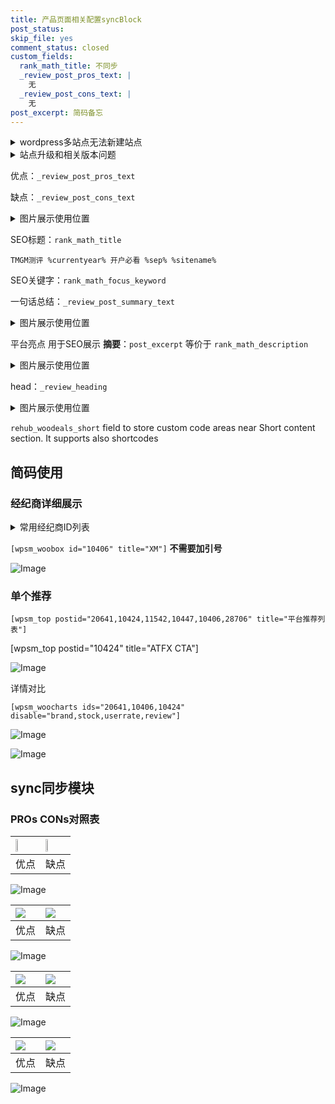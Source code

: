 ```yaml
---
title: 产品页面相关配置syncBlock
post_status: 
skip_file: yes
comment_status: closed
custom_fields:
  rank_math_title: 不同步
  _review_post_pros_text: |
    无
  _review_post_cons_text: |
    无
post_excerpt: 简码备忘
---
```

<details><summary>wordpress多站点无法新建站点</summary>

<li>和报错需要清理cookies一样的原因</li>
<li>wp-config.php里面<code>define( 'SUBDOMAIN_INSTALL', false );//子域名安装</code></li>
<li>新建子站点是用<code>define( 'SUBDOMAIN_INSTALL', true);//子域名安装</code> 完成以后，改成<code>false</code></li>
</details>

<details><summary>站点升级和相关版本问题</summary>

<p>wordpress：5.9.9
woocommerce：7.5.1
出现问题的地方：主题选项里面>><strong>Product layout >>compact style</strong></p>
<p>如何出现没有用过的字段 导致无法保存。先导出配置 然后进行修改，后面再次恢复即可。</p>
<p>出现部分字段无法显示时，需要返回默认布局后，对产品进行保存就好了。</p>
<p></p>
</details>

优点：`_review_post_pros_text`

缺点：`_review_post_cons_text`

<details><summary>图片展示使用位置</summary>

<img src="https://prod-files-secure.s3.us-west-2.amazonaws.com/39ed1227-6d7d-4570-be36-9ccd4a2c4241/f51d3d83-55d4-4bdf-9604-f37ec77ab556/Untitled.png?X-Amz-Algorithm=AWS4-HMAC-SHA256&X-Amz-Content-Sha256=UNSIGNED-PAYLOAD&X-Amz-Credential=ASIAZI2LB466U4IXHV6A%2F20250822%2Fus-west-2%2Fs3%2Faws4_request&X-Amz-Date=20250822T225523Z&X-Amz-Expires=3600&X-Amz-Security-Token=IQoJb3JpZ2luX2VjEMb%2F%2F%2F%2F%2F%2F%2F%2F%2F%2FwEaCXVzLXdlc3QtMiJHMEUCIQDGBRAy1fiK1M0i61vhr6YqVPPZAslba%2BCflf%2Fw3XQ28gIgIMEmu8xDfny76xwDDARtjlHo9U8zYrJ3y1yAgMKoZiUq%2FwMIHxAAGgw2Mzc0MjMxODM4MDUiDL8tgZJHaNkgrZdrbyrcA5SrrzLYOa%2BRIULpjf1yEqCQJHW53EBCHKnWT83bN1vnP6Ve4KiH6eYryC%2F4ON5ivI7x9U9boVsuIJFTEkaNn%2F8jQaGV3WFUQ1KF8vpk%2BvRHbFw4gEP7ZMw8Clez7uRvNHY40bUqmNAjrC4LUOZrpGbnqMnSI1o%2BXSFXTA2n9HyOFwHQbgT0rfzNqxKV3yhpemgVRwu%2BQCGd4QU%2FXkfwxsog3PdyooHAGxUiJo7rDf%2BPOveoQYF4xCMsM4A4jmBXZwgL%2B5zMosU2GB6BQRdOenHw2PIZFNVZPoHEYyAg9h%2BA3bFqfpHW5%2B0XbfM04TDr6POeVog%2B3%2B2mUuFrDGtagdXVoSbagFUqUY%2B2GwPsElGnEJYKKuEPXcuavhAEG3vTgNNqXdPby7M%2BBqePDKCgpl9QG6%2B3fWDq9xQETpyCbblLo%2Bq%2FtUc%2BJEgsqIAeqZ2UF6%2BrcTGwd1SGaRS4Fp6vLpdkILsE1s%2FrxkWqTh4%2By6NYP9FPC9dVsARC9HZIE7xh%2B0QUFNotnPCbi7P6JIXLPXlPzoqj%2Bau7ifv8%2BVXUip2LYbZfimXXsJW9GjdCSW5ES6YfZmbYW7xCgIrfkvNDasZT%2BkyxFvA8uii1AStgv7vYmXTbnZeXq2n9eqB2MK%2FNo8UGOqUBg95UfxCdUIMtRAeMad26RrUx9p3KRcwBXKd1e5p1Y8ZC6hka1mOMNI%2FAjF99Uw26UeESFIfArJjK77flCQ96sQWw85KCdLDq6ujMRNtcObvo4sBXVLREOgaDTz5E3NJN9yy%2FYgqhjYTLIjSevmpAJ2a7pVlnHKKKgkI3DYFOpCwI8mOlbVXdFvtDebxaoBRzpCoH5GnbNJCzqhyLz4YvqVnzjNan&X-Amz-Signature=1c158ad8f167d3fdcd79d65daf18bc658a903a652927d4bff1966ec9ae5e86d5&X-Amz-SignedHeaders=host&x-amz-checksum-mode=ENABLED&x-id=GetObject" alt="Image">
</details>

SEO标题：`rank_math_title`

`TMGM测评 %currentyear% 开户必看 %sep% %sitename%`

SEO关键字：`rank_math_focus_keyword`

一句话总结：`_review_post_summary_text`

<details><summary>图片展示使用位置</summary>

<img src="https://prod-files-secure.s3.us-west-2.amazonaws.com/39ed1227-6d7d-4570-be36-9ccd4a2c4241/4b96a922-296c-4f4e-8630-d1c870cbce01/Untitled.png?X-Amz-Algorithm=AWS4-HMAC-SHA256&X-Amz-Content-Sha256=UNSIGNED-PAYLOAD&X-Amz-Credential=ASIAZI2LB466TKRAQMQK%2F20250822%2Fus-west-2%2Fs3%2Faws4_request&X-Amz-Date=20250822T225523Z&X-Amz-Expires=3600&X-Amz-Security-Token=IQoJb3JpZ2luX2VjEMb%2F%2F%2F%2F%2F%2F%2F%2F%2F%2FwEaCXVzLXdlc3QtMiJGMEQCIHZDuqgwOFH8a5Ln9WeyIk4PVEXfk%2BVkVXmBaBS2pZakAiBKmdpYuOBgPYetwwjD%2BYrloY4LfeLx12u%2Bi8YscWQtPir%2FAwgfEAAaDDYzNzQyMzE4MzgwNSIMO7su5R%2FgxnyuIlP1KtwDWYhmXvUkZVwzVr9a4vkcqSozaL19rR60J0cdLT5B9DDxXQ6GpESkH5x25KkUVs4CLEw8pVYHx4pt4DUBWB%2BF8ujb%2BJi7DRRlAkyEQ9lBwBdEJ34WAGnQKhmA3kSoXgYyGaMRXqySZkacnfIbFK6dBXCIR6AJ87V5AL49glZLhBHrAu3dfbt5m8awQaOZPXD5x9jmMSrfS%2FTs2HyXgFd%2Bf%2BziZEmszgDYZhWVwVQragh9MX%2FgFKJhyKAyygkzSq4EjnKTmz7Giq4pMZhDpqoEF9EtGgGNcsVVlTt%2F2MbAWOTlFkR7LZ6t8wkr%2Bs3DB6XD7joAVYobqhcKzNDnGcLJbX1JuB3Bkc%2B08KTVtI2TzDMqc2NOVCu88h4dKABqVNuriSBSPw2KQ8ew3qhB0Mjj8MNQL9fyts0l8CzfifcOKXETxd2mY7WwIMemSXAQgDML6RmB4wrnWwgruQr4AtXmtVoWLyXypIZFd7zHOFJ86WrfuMzMTX0a3XxRUEqMlqIe2sKPS1aIPtNJMDtc2vNRzOMzsEGCBxjzrDxFJM2mVEWd8cvtrR8JraOtnd%2FwFEPemEBqe2uoWGJ5R3ya3oV08srHqKCVWfMIW4G%2BbOpfkr38AcOexKJDcQmTLuYw582jxQY6pgGro58z6yYGTszh4n7sjacWTSM9468GHfwDsuI0aqb%2FmSo4%2BCO%2FGxLF6g1ESCotlXnQHEaw9caCf%2F0E12KptRgeZE%2FGN9CpP84lFmFpEUTj7QKzedRlk7YHfJxjtsCZ6Irk7OUl1fthwOFFg8E1p5F2ujZG%2BMj4YXsRSuzcjI4FNQtcnKNYNBUHW%2FcWGsnbP%2FKRgN6oKicDNVDfcXnJrbKdZeRCXEIa&X-Amz-Signature=1456e45931b4a501be3a4eafecd57b2ac68ed5daf69141b86321bceb16ff19bb&X-Amz-SignedHeaders=host&x-amz-checksum-mode=ENABLED&x-id=GetObject" alt="Image">
</details>

平台亮点 用于SEO展示 **摘要**：`post_excerpt`  等价于 `rank_math_description`

<details><summary>图片展示使用位置</summary>

<img src="https://prod-files-secure.s3.us-west-2.amazonaws.com/39ed1227-6d7d-4570-be36-9ccd4a2c4241/1ee11f63-b60a-4dfe-a7a7-d58ff23b5d88/Untitled.png?X-Amz-Algorithm=AWS4-HMAC-SHA256&X-Amz-Content-Sha256=UNSIGNED-PAYLOAD&X-Amz-Credential=ASIAZI2LB466WNUJJBXJ%2F20250822%2Fus-west-2%2Fs3%2Faws4_request&X-Amz-Date=20250822T225524Z&X-Amz-Expires=3600&X-Amz-Security-Token=IQoJb3JpZ2luX2VjEMb%2F%2F%2F%2F%2F%2F%2F%2F%2F%2FwEaCXVzLXdlc3QtMiJIMEYCIQCL6lcgS3R8nNo51P00X29flCP%2FPEye%2BJRatitc374%2FhgIhAMTS7B3gtVek5L1aWnxJ%2Bqdl%2FZcuF4A%2FewBc%2FsFRc8LTKv8DCB8QABoMNjM3NDIzMTgzODA1IgxtYFirk%2BoypVB7Ylsq3AM7eOihlMN2uHVrN1DYh2RUpbbF1eK27nKDQ4opLReSA9%2F1s0QLehkGEeftxv9rzjDK2N%2FMe2FuT4z%2FFmZCNvD2aa2VOxhUMI9eDt70wF28nK6fdOJGVj%2FK6MBrPu%2FSgUm1MwEWI1fMQzmc9viRS4sorPYF64RNcRegYu0ADdGp7clYrCnXb6DK05XROJcTFu7ACX2BdkJrBUOgVL7hdDds4DZzqzlMotK1HYq3uCyuHk6A%2B8cJoAsmtapww60vS2ocgiJCnpfsGkPGM2lywkIqrQjjvasIDHwGN2s3a8y8SCdqTKSRughTg20oL8G2WeGEP5ocIL3ZC5Er0f5m7jDugM32IjLj6ELN6kE8LmPoTz5U%2FKtY0mG43XcI7QeuEymDnfEqgeYDvvAaHQ6wi7N%2FXVD9s6VcCv07ixomqDA6PlFev9fpi%2BI%2BAlJZbUCVGak3giL3G3sMv36T%2FGRqeYO0jhQ6gk1TYNu5JGYRkPv2HVZERPkmU8TN9dhvM8sp6mWrCVepIim4mUU8PgObXZ%2FUirtGSqgvC9hZhWfJG8oh8B0n5ObyTGczCQT4yiepQbJQQL5DLuXSaXmayy96Aa7AhSo3%2BZVaZTOZoZpnW5CwHBoY6HcnnbjtS8bTpDD5zaPFBjqkAfu5sJ%2FJOfJJ7XgkOgCxeZdr8KX%2FAxBwp7anUGFHUFnRNYwe8knTEtKxjToF4DLiLrkuTUjdJkiGxqUFsCs1ki67I8OixNDW%2Bi%2BzaOy6FgeZyhZW6mxY9stjE47adW4sHQ3CaXxP63Qoc%2BVjW%2BWUhLb6kxMBUVVqH7YK8c4E32ZG6FzNFveYC67ZqH9EyNhtgLgIJHfPtZOig%2BDohkSIBpYbmUfU&X-Amz-Signature=2dbbe39c0244396fd6690a6d4e888a2ba28cfc5cb251eb6cda01431cb7f4aba0&X-Amz-SignedHeaders=host&x-amz-checksum-mode=ENABLED&x-id=GetObject" alt="Image">
<img src="https://prod-files-secure.s3.us-west-2.amazonaws.com/39ed1227-6d7d-4570-be36-9ccd4a2c4241/ad4118b5-78d8-4fbe-801e-3b29b5d99c01/Untitled.png?X-Amz-Algorithm=AWS4-HMAC-SHA256&X-Amz-Content-Sha256=UNSIGNED-PAYLOAD&X-Amz-Credential=ASIAZI2LB466WNUJJBXJ%2F20250822%2Fus-west-2%2Fs3%2Faws4_request&X-Amz-Date=20250822T225524Z&X-Amz-Expires=3600&X-Amz-Security-Token=IQoJb3JpZ2luX2VjEMb%2F%2F%2F%2F%2F%2F%2F%2F%2F%2FwEaCXVzLXdlc3QtMiJIMEYCIQCL6lcgS3R8nNo51P00X29flCP%2FPEye%2BJRatitc374%2FhgIhAMTS7B3gtVek5L1aWnxJ%2Bqdl%2FZcuF4A%2FewBc%2FsFRc8LTKv8DCB8QABoMNjM3NDIzMTgzODA1IgxtYFirk%2BoypVB7Ylsq3AM7eOihlMN2uHVrN1DYh2RUpbbF1eK27nKDQ4opLReSA9%2F1s0QLehkGEeftxv9rzjDK2N%2FMe2FuT4z%2FFmZCNvD2aa2VOxhUMI9eDt70wF28nK6fdOJGVj%2FK6MBrPu%2FSgUm1MwEWI1fMQzmc9viRS4sorPYF64RNcRegYu0ADdGp7clYrCnXb6DK05XROJcTFu7ACX2BdkJrBUOgVL7hdDds4DZzqzlMotK1HYq3uCyuHk6A%2B8cJoAsmtapww60vS2ocgiJCnpfsGkPGM2lywkIqrQjjvasIDHwGN2s3a8y8SCdqTKSRughTg20oL8G2WeGEP5ocIL3ZC5Er0f5m7jDugM32IjLj6ELN6kE8LmPoTz5U%2FKtY0mG43XcI7QeuEymDnfEqgeYDvvAaHQ6wi7N%2FXVD9s6VcCv07ixomqDA6PlFev9fpi%2BI%2BAlJZbUCVGak3giL3G3sMv36T%2FGRqeYO0jhQ6gk1TYNu5JGYRkPv2HVZERPkmU8TN9dhvM8sp6mWrCVepIim4mUU8PgObXZ%2FUirtGSqgvC9hZhWfJG8oh8B0n5ObyTGczCQT4yiepQbJQQL5DLuXSaXmayy96Aa7AhSo3%2BZVaZTOZoZpnW5CwHBoY6HcnnbjtS8bTpDD5zaPFBjqkAfu5sJ%2FJOfJJ7XgkOgCxeZdr8KX%2FAxBwp7anUGFHUFnRNYwe8knTEtKxjToF4DLiLrkuTUjdJkiGxqUFsCs1ki67I8OixNDW%2Bi%2BzaOy6FgeZyhZW6mxY9stjE47adW4sHQ3CaXxP63Qoc%2BVjW%2BWUhLb6kxMBUVVqH7YK8c4E32ZG6FzNFveYC67ZqH9EyNhtgLgIJHfPtZOig%2BDohkSIBpYbmUfU&X-Amz-Signature=e133bfae56de546a3cf1db089b95ece08b98c5dd1b4aa677c6cf89931bb662de&X-Amz-SignedHeaders=host&x-amz-checksum-mode=ENABLED&x-id=GetObject" alt="Image">
<img src="https://prod-files-secure.s3.us-west-2.amazonaws.com/39ed1227-6d7d-4570-be36-9ccd4a2c4241/a38cf7c9-a79c-4b64-9e94-13589fe0758b/Untitled.png?X-Amz-Algorithm=AWS4-HMAC-SHA256&X-Amz-Content-Sha256=UNSIGNED-PAYLOAD&X-Amz-Credential=ASIAZI2LB466WNUJJBXJ%2F20250822%2Fus-west-2%2Fs3%2Faws4_request&X-Amz-Date=20250822T225524Z&X-Amz-Expires=3600&X-Amz-Security-Token=IQoJb3JpZ2luX2VjEMb%2F%2F%2F%2F%2F%2F%2F%2F%2F%2FwEaCXVzLXdlc3QtMiJIMEYCIQCL6lcgS3R8nNo51P00X29flCP%2FPEye%2BJRatitc374%2FhgIhAMTS7B3gtVek5L1aWnxJ%2Bqdl%2FZcuF4A%2FewBc%2FsFRc8LTKv8DCB8QABoMNjM3NDIzMTgzODA1IgxtYFirk%2BoypVB7Ylsq3AM7eOihlMN2uHVrN1DYh2RUpbbF1eK27nKDQ4opLReSA9%2F1s0QLehkGEeftxv9rzjDK2N%2FMe2FuT4z%2FFmZCNvD2aa2VOxhUMI9eDt70wF28nK6fdOJGVj%2FK6MBrPu%2FSgUm1MwEWI1fMQzmc9viRS4sorPYF64RNcRegYu0ADdGp7clYrCnXb6DK05XROJcTFu7ACX2BdkJrBUOgVL7hdDds4DZzqzlMotK1HYq3uCyuHk6A%2B8cJoAsmtapww60vS2ocgiJCnpfsGkPGM2lywkIqrQjjvasIDHwGN2s3a8y8SCdqTKSRughTg20oL8G2WeGEP5ocIL3ZC5Er0f5m7jDugM32IjLj6ELN6kE8LmPoTz5U%2FKtY0mG43XcI7QeuEymDnfEqgeYDvvAaHQ6wi7N%2FXVD9s6VcCv07ixomqDA6PlFev9fpi%2BI%2BAlJZbUCVGak3giL3G3sMv36T%2FGRqeYO0jhQ6gk1TYNu5JGYRkPv2HVZERPkmU8TN9dhvM8sp6mWrCVepIim4mUU8PgObXZ%2FUirtGSqgvC9hZhWfJG8oh8B0n5ObyTGczCQT4yiepQbJQQL5DLuXSaXmayy96Aa7AhSo3%2BZVaZTOZoZpnW5CwHBoY6HcnnbjtS8bTpDD5zaPFBjqkAfu5sJ%2FJOfJJ7XgkOgCxeZdr8KX%2FAxBwp7anUGFHUFnRNYwe8knTEtKxjToF4DLiLrkuTUjdJkiGxqUFsCs1ki67I8OixNDW%2Bi%2BzaOy6FgeZyhZW6mxY9stjE47adW4sHQ3CaXxP63Qoc%2BVjW%2BWUhLb6kxMBUVVqH7YK8c4E32ZG6FzNFveYC67ZqH9EyNhtgLgIJHfPtZOig%2BDohkSIBpYbmUfU&X-Amz-Signature=3928af494e43d0610324abd902de1fab5644eb1ad18c90624a4d49a177c95d03&X-Amz-SignedHeaders=host&x-amz-checksum-mode=ENABLED&x-id=GetObject" alt="Image">
<img src="https://prod-files-secure.s3.us-west-2.amazonaws.com/39ed1227-6d7d-4570-be36-9ccd4a2c4241/7da6fc1e-d2ac-42ae-8c75-cb5749aa18f6/Untitled.png?X-Amz-Algorithm=AWS4-HMAC-SHA256&X-Amz-Content-Sha256=UNSIGNED-PAYLOAD&X-Amz-Credential=ASIAZI2LB466WNUJJBXJ%2F20250822%2Fus-west-2%2Fs3%2Faws4_request&X-Amz-Date=20250822T225524Z&X-Amz-Expires=3600&X-Amz-Security-Token=IQoJb3JpZ2luX2VjEMb%2F%2F%2F%2F%2F%2F%2F%2F%2F%2FwEaCXVzLXdlc3QtMiJIMEYCIQCL6lcgS3R8nNo51P00X29flCP%2FPEye%2BJRatitc374%2FhgIhAMTS7B3gtVek5L1aWnxJ%2Bqdl%2FZcuF4A%2FewBc%2FsFRc8LTKv8DCB8QABoMNjM3NDIzMTgzODA1IgxtYFirk%2BoypVB7Ylsq3AM7eOihlMN2uHVrN1DYh2RUpbbF1eK27nKDQ4opLReSA9%2F1s0QLehkGEeftxv9rzjDK2N%2FMe2FuT4z%2FFmZCNvD2aa2VOxhUMI9eDt70wF28nK6fdOJGVj%2FK6MBrPu%2FSgUm1MwEWI1fMQzmc9viRS4sorPYF64RNcRegYu0ADdGp7clYrCnXb6DK05XROJcTFu7ACX2BdkJrBUOgVL7hdDds4DZzqzlMotK1HYq3uCyuHk6A%2B8cJoAsmtapww60vS2ocgiJCnpfsGkPGM2lywkIqrQjjvasIDHwGN2s3a8y8SCdqTKSRughTg20oL8G2WeGEP5ocIL3ZC5Er0f5m7jDugM32IjLj6ELN6kE8LmPoTz5U%2FKtY0mG43XcI7QeuEymDnfEqgeYDvvAaHQ6wi7N%2FXVD9s6VcCv07ixomqDA6PlFev9fpi%2BI%2BAlJZbUCVGak3giL3G3sMv36T%2FGRqeYO0jhQ6gk1TYNu5JGYRkPv2HVZERPkmU8TN9dhvM8sp6mWrCVepIim4mUU8PgObXZ%2FUirtGSqgvC9hZhWfJG8oh8B0n5ObyTGczCQT4yiepQbJQQL5DLuXSaXmayy96Aa7AhSo3%2BZVaZTOZoZpnW5CwHBoY6HcnnbjtS8bTpDD5zaPFBjqkAfu5sJ%2FJOfJJ7XgkOgCxeZdr8KX%2FAxBwp7anUGFHUFnRNYwe8knTEtKxjToF4DLiLrkuTUjdJkiGxqUFsCs1ki67I8OixNDW%2Bi%2BzaOy6FgeZyhZW6mxY9stjE47adW4sHQ3CaXxP63Qoc%2BVjW%2BWUhLb6kxMBUVVqH7YK8c4E32ZG6FzNFveYC67ZqH9EyNhtgLgIJHfPtZOig%2BDohkSIBpYbmUfU&X-Amz-Signature=27ea5e080fca24cbc9ac25f6a5b678c26a0405a68ae60656428f0396d507f2cb&X-Amz-SignedHeaders=host&x-amz-checksum-mode=ENABLED&x-id=GetObject" alt="Image">
<img src="https://prod-files-secure.s3.us-west-2.amazonaws.com/39ed1227-6d7d-4570-be36-9ccd4a2c4241/7e97f40a-eaee-47f5-b2f9-475f96808fa7/Untitled.png?X-Amz-Algorithm=AWS4-HMAC-SHA256&X-Amz-Content-Sha256=UNSIGNED-PAYLOAD&X-Amz-Credential=ASIAZI2LB466WNUJJBXJ%2F20250822%2Fus-west-2%2Fs3%2Faws4_request&X-Amz-Date=20250822T225524Z&X-Amz-Expires=3600&X-Amz-Security-Token=IQoJb3JpZ2luX2VjEMb%2F%2F%2F%2F%2F%2F%2F%2F%2F%2FwEaCXVzLXdlc3QtMiJIMEYCIQCL6lcgS3R8nNo51P00X29flCP%2FPEye%2BJRatitc374%2FhgIhAMTS7B3gtVek5L1aWnxJ%2Bqdl%2FZcuF4A%2FewBc%2FsFRc8LTKv8DCB8QABoMNjM3NDIzMTgzODA1IgxtYFirk%2BoypVB7Ylsq3AM7eOihlMN2uHVrN1DYh2RUpbbF1eK27nKDQ4opLReSA9%2F1s0QLehkGEeftxv9rzjDK2N%2FMe2FuT4z%2FFmZCNvD2aa2VOxhUMI9eDt70wF28nK6fdOJGVj%2FK6MBrPu%2FSgUm1MwEWI1fMQzmc9viRS4sorPYF64RNcRegYu0ADdGp7clYrCnXb6DK05XROJcTFu7ACX2BdkJrBUOgVL7hdDds4DZzqzlMotK1HYq3uCyuHk6A%2B8cJoAsmtapww60vS2ocgiJCnpfsGkPGM2lywkIqrQjjvasIDHwGN2s3a8y8SCdqTKSRughTg20oL8G2WeGEP5ocIL3ZC5Er0f5m7jDugM32IjLj6ELN6kE8LmPoTz5U%2FKtY0mG43XcI7QeuEymDnfEqgeYDvvAaHQ6wi7N%2FXVD9s6VcCv07ixomqDA6PlFev9fpi%2BI%2BAlJZbUCVGak3giL3G3sMv36T%2FGRqeYO0jhQ6gk1TYNu5JGYRkPv2HVZERPkmU8TN9dhvM8sp6mWrCVepIim4mUU8PgObXZ%2FUirtGSqgvC9hZhWfJG8oh8B0n5ObyTGczCQT4yiepQbJQQL5DLuXSaXmayy96Aa7AhSo3%2BZVaZTOZoZpnW5CwHBoY6HcnnbjtS8bTpDD5zaPFBjqkAfu5sJ%2FJOfJJ7XgkOgCxeZdr8KX%2FAxBwp7anUGFHUFnRNYwe8knTEtKxjToF4DLiLrkuTUjdJkiGxqUFsCs1ki67I8OixNDW%2Bi%2BzaOy6FgeZyhZW6mxY9stjE47adW4sHQ3CaXxP63Qoc%2BVjW%2BWUhLb6kxMBUVVqH7YK8c4E32ZG6FzNFveYC67ZqH9EyNhtgLgIJHfPtZOig%2BDohkSIBpYbmUfU&X-Amz-Signature=9e273abc882ac1da9fef58951392c5bc1c90569da1e169558a27461f0df10812&X-Amz-SignedHeaders=host&x-amz-checksum-mode=ENABLED&x-id=GetObject" alt="Image">
</details>

head：`_review_heading`

<details><summary>图片展示使用位置</summary>

<img src="https://prod-files-secure.s3.us-west-2.amazonaws.com/39ed1227-6d7d-4570-be36-9ccd4a2c4241/3a4650ad-9887-415c-889a-edd51fa54f27/Untitled.png?X-Amz-Algorithm=AWS4-HMAC-SHA256&X-Amz-Content-Sha256=UNSIGNED-PAYLOAD&X-Amz-Credential=ASIAZI2LB4662FLYPSFV%2F20250822%2Fus-west-2%2Fs3%2Faws4_request&X-Amz-Date=20250822T225524Z&X-Amz-Expires=3600&X-Amz-Security-Token=IQoJb3JpZ2luX2VjEMb%2F%2F%2F%2F%2F%2F%2F%2F%2F%2FwEaCXVzLXdlc3QtMiJGMEQCIBSP%2FKDbVP4L2uK0Mo58mbGqF3wnucYOfFQ%2BvvxIPUQ8AiB15b2eS0EpfdCgd2HEn%2BzsOLO%2BdJGIFNgSOnnB4gV5uyr%2FAwgfEAAaDDYzNzQyMzE4MzgwNSIMQpuqHsC8iaNyPIIMKtwDmjkDH5m8b2qDq%2F8pQ4h3DuW8tsS%2FexR%2BtbYEzgK4DIpIzDPgp1L4%2BZ6DhwY%2FqHqWIH2hcMAEFi%2F7sTRvbvi93FHrTZZjctMBC1vU4sMiIwn5qV7RCMcM7fbN806dQE27VGZ3fGCy2e3r3FPBaoDrmggpxsP3caHONHmqljPuauhYUFnmoqCGog9rRnzPayAbWCp2mCLwo2BhnpqoUzV7LrLqvXhdUyygJExjDXz%2BdAV9fpjVsih6ICPrVuU97%2FWDS2WkrIPCJbmEQT4Lri4EvnBkpESYlLtnYB3ku5Ooap9iSublzNqpeMSjTLG%2FR6Dya8TbrJeIQExYXVi1MKnqBT9rJM0ruYfP%2BswrTDPpQnKc7qEbks%2BJcCeAqR0Qyvegpj69KtB%2BCAscBuVT84UNgD84BcFkd69w47LMWiOXhq0yhYbrKngYYvdtBPq5tovrLTBVwmxSGDQRmykFDSF0gNG8VOAOwsGO7tLNaEzuV1ctARulQx66qjMbgfnuk%2B0v0txMgd1dVeUnAdD8PShTSRDCCgGPVtGc921IJqYGyu0iL4R8FNMSVMbwQuygk9A4dTaa042s6YRtdIUODlauu5w4t7ebKvgJErjxmF7FAMYvhV1wxGIswu4WHMIw582jxQY6pgHU%2FWzXwzHtdKltnPaNSPNe9a94iSeLgggwmSknNLdAOiioN9elb6duFMB%2F94%2BLPwcP4PHYoqPzWR5tq9b5N%2F7p9xVdMJHKf6xAm8l0gxkXsAzsN%2BT9P5tTL9xxvfdjbQhZm4Z5tsOr276lR2iqfSz4RPXg6n1Mp8wr94a5pKO5JWuku2bgZMw4aJgptXLFm9ouzCJsBVFWmkVdbTnIeqTLF%2FrtwCCl&X-Amz-Signature=029dfc963ac3766ef6e14d953a34be1224a65d974954c07188ce091de64d50f0&X-Amz-SignedHeaders=host&x-amz-checksum-mode=ENABLED&x-id=GetObject" alt="Image">
</details>

`rehub_woodeals_short`	field to store custom code areas near Short content section. It supports also shortcodes



## 简码使用

### 经纪商详细展示

<details><summary>常用经纪商ID列表</summary>

<pre><code class="php">嘉盛 ===> 20641  [wpsm_woobox id="20641" title="嘉盛"]
易信easymarkets ===> 11542  [wpsm_woobox id="11542" title="易信easymarkets"]
ATFX外汇 ===> 10424  [wpsm_woobox id="10424" title="ATFX"]
XM ===> 10406  [wpsm_woobox id="10406" title="XM"]
TMGM ===> 29622  [wpsm_woobox id="29622" title="TMGM"]
HYCM ===> 10447  [wpsm_woobox id="10447" title="HYCM"]
fpmarkets澳福外汇 ===> 20639  [wpsm_woobox id="20639" title="fpmarkets澳福外汇"]</code></pre>
</details>

`[wpsm_woobox id="10406" title="XM"]` **不需要加引号**

![Image](https://prod-files-secure.s3.us-west-2.amazonaws.com/39ed1227-6d7d-4570-be36-9ccd4a2c4241/4f898f9d-0fa7-4e43-acd3-ac6bc7be575a/Untitled.png?X-Amz-Algorithm=AWS4-HMAC-SHA256&X-Amz-Content-Sha256=UNSIGNED-PAYLOAD&X-Amz-Credential=ASIAZI2LB466UQNSPK3G%2F20250822%2Fus-west-2%2Fs3%2Faws4_request&X-Amz-Date=20250822T225520Z&X-Amz-Expires=3600&X-Amz-Security-Token=IQoJb3JpZ2luX2VjEMb%2F%2F%2F%2F%2F%2F%2F%2F%2F%2FwEaCXVzLXdlc3QtMiJHMEUCIH84seoc2zUNSypRokWZq%2B5pTAl88xq%2FRpWsyVE9xSVcAiEA6QyN8W%2FGBZFppSbKqAy5p698m8joL1MYE9ME6dxU9TIq%2FwMIHxAAGgw2Mzc0MjMxODM4MDUiDKkl3plX8rEoBQRmeSrcA4E6zCI8gXtq0mHBofRAFXMDORzzpQGbsBnNlGctUSqIGM5sZ1207X5JdPewTEAhEloUzYFLgJf0DK%2FWguWbg8PBIwkxCTraxYaB1yN5nL0dnOiXIWLEHnj%2FHRcAr2s6fGXHAw1eOnLE4AE47yo8ir7xo9E0iZsyy5C3aPPVM%2FUkPD4P4PvdP72zGtpXcmRSMO377AAF5ikIIxuWXzUOqn%2FFs%2BoWBwCblr0VqQBG4Ff0tTEc0I%2FPfKjt2vmTmCfdA7q42xYnkR5qSUezSraXzwCCcyfhKQUFk7D2K%2BssORhdSPttXeyO6VIIJTUuwPwCnAW8iRUFiBdxKtPUkBJCQdqo94R%2FHt4OORs5V%2BtKD7oWcCenRXuQSlWsX9zy3bgdCLw%2By%2Fm60TON9XCGcR94mivaKexiBllF%2B7RQoP7bGTzgvqF%2FBg5NCNcoYoqi59p%2FpzjkCsCtVLOBgzbnRPWDyKjRYAKS6eGib1Wv6r4v8irJ8pVFFaAPEPVJ9Z0rR34FLEF%2FCJwfdT1uonA2dcEmV774iHhGrnDvo3%2BHo7yQPStBkS0eTsa15tEyX71GvWO3ZLgVTLSg6Kn10yKcKGU6MOBbXKcrBz%2FkDzctOktILlULw8NpqQiWhLO9OuXqMN%2FNo8UGOqUBUhUFR4Ki%2FiQBk0Lf%2FNSEtcRBVO3EA08BZU2CwbxU%2BAJ8n2DjLpwIlKqHX%2F88yHC11BY97%2FL6kk6PYwlsyEhCcpX7Em8FOZoK4XzOoo8txZ3k9grfB4xodt%2BX15%2FgcQPGEtImZWuHw3un%2BB7RIgA51TSEaKi%2FrSwVjQjuDuvYdqJHfQ%2BTOq6PGHa1450mhs5L%2BsozNYERgL%2FOgTneYXv8BxqCD3xr&X-Amz-Signature=1d4e2b7b20209ac657f56d94573157b75d5fd2322365f8920b1d7be262926255&X-Amz-SignedHeaders=host&x-amz-checksum-mode=ENABLED&x-id=GetObject)

### 单个推荐
`[wpsm_top postid="20641,10424,11542,10447,10406,28706" title="平台推荐列表"]`

[wpsm_top postid="10424" title="ATFX CTA"]

![Image](https://prod-files-secure.s3.us-west-2.amazonaws.com/39ed1227-6d7d-4570-be36-9ccd4a2c4241/5ac620dc-51a8-48b6-b55d-91f47299193c/Untitled.png?X-Amz-Algorithm=AWS4-HMAC-SHA256&X-Amz-Content-Sha256=UNSIGNED-PAYLOAD&X-Amz-Credential=ASIAZI2LB466UQNSPK3G%2F20250822%2Fus-west-2%2Fs3%2Faws4_request&X-Amz-Date=20250822T225520Z&X-Amz-Expires=3600&X-Amz-Security-Token=IQoJb3JpZ2luX2VjEMb%2F%2F%2F%2F%2F%2F%2F%2F%2F%2FwEaCXVzLXdlc3QtMiJHMEUCIH84seoc2zUNSypRokWZq%2B5pTAl88xq%2FRpWsyVE9xSVcAiEA6QyN8W%2FGBZFppSbKqAy5p698m8joL1MYE9ME6dxU9TIq%2FwMIHxAAGgw2Mzc0MjMxODM4MDUiDKkl3plX8rEoBQRmeSrcA4E6zCI8gXtq0mHBofRAFXMDORzzpQGbsBnNlGctUSqIGM5sZ1207X5JdPewTEAhEloUzYFLgJf0DK%2FWguWbg8PBIwkxCTraxYaB1yN5nL0dnOiXIWLEHnj%2FHRcAr2s6fGXHAw1eOnLE4AE47yo8ir7xo9E0iZsyy5C3aPPVM%2FUkPD4P4PvdP72zGtpXcmRSMO377AAF5ikIIxuWXzUOqn%2FFs%2BoWBwCblr0VqQBG4Ff0tTEc0I%2FPfKjt2vmTmCfdA7q42xYnkR5qSUezSraXzwCCcyfhKQUFk7D2K%2BssORhdSPttXeyO6VIIJTUuwPwCnAW8iRUFiBdxKtPUkBJCQdqo94R%2FHt4OORs5V%2BtKD7oWcCenRXuQSlWsX9zy3bgdCLw%2By%2Fm60TON9XCGcR94mivaKexiBllF%2B7RQoP7bGTzgvqF%2FBg5NCNcoYoqi59p%2FpzjkCsCtVLOBgzbnRPWDyKjRYAKS6eGib1Wv6r4v8irJ8pVFFaAPEPVJ9Z0rR34FLEF%2FCJwfdT1uonA2dcEmV774iHhGrnDvo3%2BHo7yQPStBkS0eTsa15tEyX71GvWO3ZLgVTLSg6Kn10yKcKGU6MOBbXKcrBz%2FkDzctOktILlULw8NpqQiWhLO9OuXqMN%2FNo8UGOqUBUhUFR4Ki%2FiQBk0Lf%2FNSEtcRBVO3EA08BZU2CwbxU%2BAJ8n2DjLpwIlKqHX%2F88yHC11BY97%2FL6kk6PYwlsyEhCcpX7Em8FOZoK4XzOoo8txZ3k9grfB4xodt%2BX15%2FgcQPGEtImZWuHw3un%2BB7RIgA51TSEaKi%2FrSwVjQjuDuvYdqJHfQ%2BTOq6PGHa1450mhs5L%2BsozNYERgL%2FOgTneYXv8BxqCD3xr&X-Amz-Signature=6dd86ffcf38b1a066ebceb7810d79cbaeb6a8432bf4d1cc5d72c28486e132c00&X-Amz-SignedHeaders=host&x-amz-checksum-mode=ENABLED&x-id=GetObject)

详情对比

`[wpsm_woocharts ids="20641,10406,10424" disable="brand,stock,userrate,review"]`

![Image](https://prod-files-secure.s3.us-west-2.amazonaws.com/39ed1227-6d7d-4570-be36-9ccd4a2c4241/bf3ba45f-b9f3-4295-8aef-b4a495fd25f4/Untitled.png?X-Amz-Algorithm=AWS4-HMAC-SHA256&X-Amz-Content-Sha256=UNSIGNED-PAYLOAD&X-Amz-Credential=ASIAZI2LB466UQNSPK3G%2F20250822%2Fus-west-2%2Fs3%2Faws4_request&X-Amz-Date=20250822T225520Z&X-Amz-Expires=3600&X-Amz-Security-Token=IQoJb3JpZ2luX2VjEMb%2F%2F%2F%2F%2F%2F%2F%2F%2F%2FwEaCXVzLXdlc3QtMiJHMEUCIH84seoc2zUNSypRokWZq%2B5pTAl88xq%2FRpWsyVE9xSVcAiEA6QyN8W%2FGBZFppSbKqAy5p698m8joL1MYE9ME6dxU9TIq%2FwMIHxAAGgw2Mzc0MjMxODM4MDUiDKkl3plX8rEoBQRmeSrcA4E6zCI8gXtq0mHBofRAFXMDORzzpQGbsBnNlGctUSqIGM5sZ1207X5JdPewTEAhEloUzYFLgJf0DK%2FWguWbg8PBIwkxCTraxYaB1yN5nL0dnOiXIWLEHnj%2FHRcAr2s6fGXHAw1eOnLE4AE47yo8ir7xo9E0iZsyy5C3aPPVM%2FUkPD4P4PvdP72zGtpXcmRSMO377AAF5ikIIxuWXzUOqn%2FFs%2BoWBwCblr0VqQBG4Ff0tTEc0I%2FPfKjt2vmTmCfdA7q42xYnkR5qSUezSraXzwCCcyfhKQUFk7D2K%2BssORhdSPttXeyO6VIIJTUuwPwCnAW8iRUFiBdxKtPUkBJCQdqo94R%2FHt4OORs5V%2BtKD7oWcCenRXuQSlWsX9zy3bgdCLw%2By%2Fm60TON9XCGcR94mivaKexiBllF%2B7RQoP7bGTzgvqF%2FBg5NCNcoYoqi59p%2FpzjkCsCtVLOBgzbnRPWDyKjRYAKS6eGib1Wv6r4v8irJ8pVFFaAPEPVJ9Z0rR34FLEF%2FCJwfdT1uonA2dcEmV774iHhGrnDvo3%2BHo7yQPStBkS0eTsa15tEyX71GvWO3ZLgVTLSg6Kn10yKcKGU6MOBbXKcrBz%2FkDzctOktILlULw8NpqQiWhLO9OuXqMN%2FNo8UGOqUBUhUFR4Ki%2FiQBk0Lf%2FNSEtcRBVO3EA08BZU2CwbxU%2BAJ8n2DjLpwIlKqHX%2F88yHC11BY97%2FL6kk6PYwlsyEhCcpX7Em8FOZoK4XzOoo8txZ3k9grfB4xodt%2BX15%2FgcQPGEtImZWuHw3un%2BB7RIgA51TSEaKi%2FrSwVjQjuDuvYdqJHfQ%2BTOq6PGHa1450mhs5L%2BsozNYERgL%2FOgTneYXv8BxqCD3xr&X-Amz-Signature=cd9076b28ad3591a96e117b127d7999fdfa1f3769677c04a34c91f78073a3ba3&X-Amz-SignedHeaders=host&x-amz-checksum-mode=ENABLED&x-id=GetObject)

![Image](https://prod-files-secure.s3.us-west-2.amazonaws.com/39ed1227-6d7d-4570-be36-9ccd4a2c4241/30bc56ef-f383-4b48-9768-2ebc9e436ec0/Untitled.png?X-Amz-Algorithm=AWS4-HMAC-SHA256&X-Amz-Content-Sha256=UNSIGNED-PAYLOAD&X-Amz-Credential=ASIAZI2LB466UQNSPK3G%2F20250822%2Fus-west-2%2Fs3%2Faws4_request&X-Amz-Date=20250822T225520Z&X-Amz-Expires=3600&X-Amz-Security-Token=IQoJb3JpZ2luX2VjEMb%2F%2F%2F%2F%2F%2F%2F%2F%2F%2FwEaCXVzLXdlc3QtMiJHMEUCIH84seoc2zUNSypRokWZq%2B5pTAl88xq%2FRpWsyVE9xSVcAiEA6QyN8W%2FGBZFppSbKqAy5p698m8joL1MYE9ME6dxU9TIq%2FwMIHxAAGgw2Mzc0MjMxODM4MDUiDKkl3plX8rEoBQRmeSrcA4E6zCI8gXtq0mHBofRAFXMDORzzpQGbsBnNlGctUSqIGM5sZ1207X5JdPewTEAhEloUzYFLgJf0DK%2FWguWbg8PBIwkxCTraxYaB1yN5nL0dnOiXIWLEHnj%2FHRcAr2s6fGXHAw1eOnLE4AE47yo8ir7xo9E0iZsyy5C3aPPVM%2FUkPD4P4PvdP72zGtpXcmRSMO377AAF5ikIIxuWXzUOqn%2FFs%2BoWBwCblr0VqQBG4Ff0tTEc0I%2FPfKjt2vmTmCfdA7q42xYnkR5qSUezSraXzwCCcyfhKQUFk7D2K%2BssORhdSPttXeyO6VIIJTUuwPwCnAW8iRUFiBdxKtPUkBJCQdqo94R%2FHt4OORs5V%2BtKD7oWcCenRXuQSlWsX9zy3bgdCLw%2By%2Fm60TON9XCGcR94mivaKexiBllF%2B7RQoP7bGTzgvqF%2FBg5NCNcoYoqi59p%2FpzjkCsCtVLOBgzbnRPWDyKjRYAKS6eGib1Wv6r4v8irJ8pVFFaAPEPVJ9Z0rR34FLEF%2FCJwfdT1uonA2dcEmV774iHhGrnDvo3%2BHo7yQPStBkS0eTsa15tEyX71GvWO3ZLgVTLSg6Kn10yKcKGU6MOBbXKcrBz%2FkDzctOktILlULw8NpqQiWhLO9OuXqMN%2FNo8UGOqUBUhUFR4Ki%2FiQBk0Lf%2FNSEtcRBVO3EA08BZU2CwbxU%2BAJ8n2DjLpwIlKqHX%2F88yHC11BY97%2FL6kk6PYwlsyEhCcpX7Em8FOZoK4XzOoo8txZ3k9grfB4xodt%2BX15%2FgcQPGEtImZWuHw3un%2BB7RIgA51TSEaKi%2FrSwVjQjuDuvYdqJHfQ%2BTOq6PGHa1450mhs5L%2BsozNYERgL%2FOgTneYXv8BxqCD3xr&X-Amz-Signature=e3459ab765c890f59def6671dd0556551bc2308e1adcc2eab61807a388137d67&X-Amz-SignedHeaders=host&x-amz-checksum-mode=ENABLED&x-id=GetObject)

## sync同步模块

### PROs CONs对照表

| <img src="https://cdn.ifttt.fun/gh/jarlin8/OSS@main/icons/customize/pros.svg" height="auto" width="37.3%"> | <img src="https://cdn.ifttt.fun/gh/jarlin8/OSS@main/icons/customize/cons.svg" height="auto" width="28.8%"> |
| :--- | :--- |
| 优点 | 缺点 |

![Image](https://prod-files-secure.s3.us-west-2.amazonaws.com/39ed1227-6d7d-4570-be36-9ccd4a2c4241/8742b755-dfb5-4004-9a5f-d6e561664bd8/Untitled.png?X-Amz-Algorithm=AWS4-HMAC-SHA256&X-Amz-Content-Sha256=UNSIGNED-PAYLOAD&X-Amz-Credential=ASIAZI2LB466UQNSPK3G%2F20250822%2Fus-west-2%2Fs3%2Faws4_request&X-Amz-Date=20250822T225520Z&X-Amz-Expires=3600&X-Amz-Security-Token=IQoJb3JpZ2luX2VjEMb%2F%2F%2F%2F%2F%2F%2F%2F%2F%2FwEaCXVzLXdlc3QtMiJHMEUCIH84seoc2zUNSypRokWZq%2B5pTAl88xq%2FRpWsyVE9xSVcAiEA6QyN8W%2FGBZFppSbKqAy5p698m8joL1MYE9ME6dxU9TIq%2FwMIHxAAGgw2Mzc0MjMxODM4MDUiDKkl3plX8rEoBQRmeSrcA4E6zCI8gXtq0mHBofRAFXMDORzzpQGbsBnNlGctUSqIGM5sZ1207X5JdPewTEAhEloUzYFLgJf0DK%2FWguWbg8PBIwkxCTraxYaB1yN5nL0dnOiXIWLEHnj%2FHRcAr2s6fGXHAw1eOnLE4AE47yo8ir7xo9E0iZsyy5C3aPPVM%2FUkPD4P4PvdP72zGtpXcmRSMO377AAF5ikIIxuWXzUOqn%2FFs%2BoWBwCblr0VqQBG4Ff0tTEc0I%2FPfKjt2vmTmCfdA7q42xYnkR5qSUezSraXzwCCcyfhKQUFk7D2K%2BssORhdSPttXeyO6VIIJTUuwPwCnAW8iRUFiBdxKtPUkBJCQdqo94R%2FHt4OORs5V%2BtKD7oWcCenRXuQSlWsX9zy3bgdCLw%2By%2Fm60TON9XCGcR94mivaKexiBllF%2B7RQoP7bGTzgvqF%2FBg5NCNcoYoqi59p%2FpzjkCsCtVLOBgzbnRPWDyKjRYAKS6eGib1Wv6r4v8irJ8pVFFaAPEPVJ9Z0rR34FLEF%2FCJwfdT1uonA2dcEmV774iHhGrnDvo3%2BHo7yQPStBkS0eTsa15tEyX71GvWO3ZLgVTLSg6Kn10yKcKGU6MOBbXKcrBz%2FkDzctOktILlULw8NpqQiWhLO9OuXqMN%2FNo8UGOqUBUhUFR4Ki%2FiQBk0Lf%2FNSEtcRBVO3EA08BZU2CwbxU%2BAJ8n2DjLpwIlKqHX%2F88yHC11BY97%2FL6kk6PYwlsyEhCcpX7Em8FOZoK4XzOoo8txZ3k9grfB4xodt%2BX15%2FgcQPGEtImZWuHw3un%2BB7RIgA51TSEaKi%2FrSwVjQjuDuvYdqJHfQ%2BTOq6PGHa1450mhs5L%2BsozNYERgL%2FOgTneYXv8BxqCD3xr&X-Amz-Signature=de3a676b3bb9eebaadfba73255896132dfafd90c022b653fbe0b4158f106fb87&X-Amz-SignedHeaders=host&x-amz-checksum-mode=ENABLED&x-id=GetObject)

| <img src="https://cdn.ifttt.fun/gh/jarlin8/OSS@main/icons/customize/pros1.svg" height="auto"> | <img src="https://cdn.ifttt.fun/gh/jarlin8/OSS@main/icons/customize/cons1.svg" height="auto"> |
| :--- | :--- |
| 优点 | 缺点 |

![Image](https://prod-files-secure.s3.us-west-2.amazonaws.com/39ed1227-6d7d-4570-be36-9ccd4a2c4241/806358f8-c9c4-4e17-bb35-c6c76a5397a5/Untitled.png?X-Amz-Algorithm=AWS4-HMAC-SHA256&X-Amz-Content-Sha256=UNSIGNED-PAYLOAD&X-Amz-Credential=ASIAZI2LB466UQNSPK3G%2F20250822%2Fus-west-2%2Fs3%2Faws4_request&X-Amz-Date=20250822T225520Z&X-Amz-Expires=3600&X-Amz-Security-Token=IQoJb3JpZ2luX2VjEMb%2F%2F%2F%2F%2F%2F%2F%2F%2F%2FwEaCXVzLXdlc3QtMiJHMEUCIH84seoc2zUNSypRokWZq%2B5pTAl88xq%2FRpWsyVE9xSVcAiEA6QyN8W%2FGBZFppSbKqAy5p698m8joL1MYE9ME6dxU9TIq%2FwMIHxAAGgw2Mzc0MjMxODM4MDUiDKkl3plX8rEoBQRmeSrcA4E6zCI8gXtq0mHBofRAFXMDORzzpQGbsBnNlGctUSqIGM5sZ1207X5JdPewTEAhEloUzYFLgJf0DK%2FWguWbg8PBIwkxCTraxYaB1yN5nL0dnOiXIWLEHnj%2FHRcAr2s6fGXHAw1eOnLE4AE47yo8ir7xo9E0iZsyy5C3aPPVM%2FUkPD4P4PvdP72zGtpXcmRSMO377AAF5ikIIxuWXzUOqn%2FFs%2BoWBwCblr0VqQBG4Ff0tTEc0I%2FPfKjt2vmTmCfdA7q42xYnkR5qSUezSraXzwCCcyfhKQUFk7D2K%2BssORhdSPttXeyO6VIIJTUuwPwCnAW8iRUFiBdxKtPUkBJCQdqo94R%2FHt4OORs5V%2BtKD7oWcCenRXuQSlWsX9zy3bgdCLw%2By%2Fm60TON9XCGcR94mivaKexiBllF%2B7RQoP7bGTzgvqF%2FBg5NCNcoYoqi59p%2FpzjkCsCtVLOBgzbnRPWDyKjRYAKS6eGib1Wv6r4v8irJ8pVFFaAPEPVJ9Z0rR34FLEF%2FCJwfdT1uonA2dcEmV774iHhGrnDvo3%2BHo7yQPStBkS0eTsa15tEyX71GvWO3ZLgVTLSg6Kn10yKcKGU6MOBbXKcrBz%2FkDzctOktILlULw8NpqQiWhLO9OuXqMN%2FNo8UGOqUBUhUFR4Ki%2FiQBk0Lf%2FNSEtcRBVO3EA08BZU2CwbxU%2BAJ8n2DjLpwIlKqHX%2F88yHC11BY97%2FL6kk6PYwlsyEhCcpX7Em8FOZoK4XzOoo8txZ3k9grfB4xodt%2BX15%2FgcQPGEtImZWuHw3un%2BB7RIgA51TSEaKi%2FrSwVjQjuDuvYdqJHfQ%2BTOq6PGHa1450mhs5L%2BsozNYERgL%2FOgTneYXv8BxqCD3xr&X-Amz-Signature=8133d1bd823222530f273d65268f24cd65a1545ee9f79160449c2f2e8577ba7b&X-Amz-SignedHeaders=host&x-amz-checksum-mode=ENABLED&x-id=GetObject)

| <img src="https://cdn.ifttt.fun/gh/jarlin8/OSS@main/icons/customize/pros2.svg" height="auto"> | <img src="https://cdn.ifttt.fun/gh/jarlin8/OSS@main/icons/customize/cons2.svg" height="auto"> |
| :--- | :--- |
| 优点 | 缺点 |

![Image](https://prod-files-secure.s3.us-west-2.amazonaws.com/39ed1227-6d7d-4570-be36-9ccd4a2c4241/a9245ec9-70dd-4005-b534-0d54315fc5f3/Untitled.png?X-Amz-Algorithm=AWS4-HMAC-SHA256&X-Amz-Content-Sha256=UNSIGNED-PAYLOAD&X-Amz-Credential=ASIAZI2LB466UQNSPK3G%2F20250822%2Fus-west-2%2Fs3%2Faws4_request&X-Amz-Date=20250822T225520Z&X-Amz-Expires=3600&X-Amz-Security-Token=IQoJb3JpZ2luX2VjEMb%2F%2F%2F%2F%2F%2F%2F%2F%2F%2FwEaCXVzLXdlc3QtMiJHMEUCIH84seoc2zUNSypRokWZq%2B5pTAl88xq%2FRpWsyVE9xSVcAiEA6QyN8W%2FGBZFppSbKqAy5p698m8joL1MYE9ME6dxU9TIq%2FwMIHxAAGgw2Mzc0MjMxODM4MDUiDKkl3plX8rEoBQRmeSrcA4E6zCI8gXtq0mHBofRAFXMDORzzpQGbsBnNlGctUSqIGM5sZ1207X5JdPewTEAhEloUzYFLgJf0DK%2FWguWbg8PBIwkxCTraxYaB1yN5nL0dnOiXIWLEHnj%2FHRcAr2s6fGXHAw1eOnLE4AE47yo8ir7xo9E0iZsyy5C3aPPVM%2FUkPD4P4PvdP72zGtpXcmRSMO377AAF5ikIIxuWXzUOqn%2FFs%2BoWBwCblr0VqQBG4Ff0tTEc0I%2FPfKjt2vmTmCfdA7q42xYnkR5qSUezSraXzwCCcyfhKQUFk7D2K%2BssORhdSPttXeyO6VIIJTUuwPwCnAW8iRUFiBdxKtPUkBJCQdqo94R%2FHt4OORs5V%2BtKD7oWcCenRXuQSlWsX9zy3bgdCLw%2By%2Fm60TON9XCGcR94mivaKexiBllF%2B7RQoP7bGTzgvqF%2FBg5NCNcoYoqi59p%2FpzjkCsCtVLOBgzbnRPWDyKjRYAKS6eGib1Wv6r4v8irJ8pVFFaAPEPVJ9Z0rR34FLEF%2FCJwfdT1uonA2dcEmV774iHhGrnDvo3%2BHo7yQPStBkS0eTsa15tEyX71GvWO3ZLgVTLSg6Kn10yKcKGU6MOBbXKcrBz%2FkDzctOktILlULw8NpqQiWhLO9OuXqMN%2FNo8UGOqUBUhUFR4Ki%2FiQBk0Lf%2FNSEtcRBVO3EA08BZU2CwbxU%2BAJ8n2DjLpwIlKqHX%2F88yHC11BY97%2FL6kk6PYwlsyEhCcpX7Em8FOZoK4XzOoo8txZ3k9grfB4xodt%2BX15%2FgcQPGEtImZWuHw3un%2BB7RIgA51TSEaKi%2FrSwVjQjuDuvYdqJHfQ%2BTOq6PGHa1450mhs5L%2BsozNYERgL%2FOgTneYXv8BxqCD3xr&X-Amz-Signature=a9678d14622a7da5597cc7d03d8d7e10ef3531dcc7e449c8707b93a418508157&X-Amz-SignedHeaders=host&x-amz-checksum-mode=ENABLED&x-id=GetObject)

| <img src="https://cdn.ifttt.fun/gh/jarlin8/OSS@main/icons/customize/pros3.svg" height="auto"> | <img src="https://cdn.ifttt.fun/gh/jarlin8/OSS@main/icons/customize/cons3.svg" height="auto"> |
| :--- | :--- |
| 优点 | 缺点 |

![Image](https://prod-files-secure.s3.us-west-2.amazonaws.com/39ed1227-6d7d-4570-be36-9ccd4a2c4241/e1e580a2-2e5c-4780-9ff4-19c318fc2284/Untitled.png?X-Amz-Algorithm=AWS4-HMAC-SHA256&X-Amz-Content-Sha256=UNSIGNED-PAYLOAD&X-Amz-Credential=ASIAZI2LB466UQNSPK3G%2F20250822%2Fus-west-2%2Fs3%2Faws4_request&X-Amz-Date=20250822T225520Z&X-Amz-Expires=3600&X-Amz-Security-Token=IQoJb3JpZ2luX2VjEMb%2F%2F%2F%2F%2F%2F%2F%2F%2F%2FwEaCXVzLXdlc3QtMiJHMEUCIH84seoc2zUNSypRokWZq%2B5pTAl88xq%2FRpWsyVE9xSVcAiEA6QyN8W%2FGBZFppSbKqAy5p698m8joL1MYE9ME6dxU9TIq%2FwMIHxAAGgw2Mzc0MjMxODM4MDUiDKkl3plX8rEoBQRmeSrcA4E6zCI8gXtq0mHBofRAFXMDORzzpQGbsBnNlGctUSqIGM5sZ1207X5JdPewTEAhEloUzYFLgJf0DK%2FWguWbg8PBIwkxCTraxYaB1yN5nL0dnOiXIWLEHnj%2FHRcAr2s6fGXHAw1eOnLE4AE47yo8ir7xo9E0iZsyy5C3aPPVM%2FUkPD4P4PvdP72zGtpXcmRSMO377AAF5ikIIxuWXzUOqn%2FFs%2BoWBwCblr0VqQBG4Ff0tTEc0I%2FPfKjt2vmTmCfdA7q42xYnkR5qSUezSraXzwCCcyfhKQUFk7D2K%2BssORhdSPttXeyO6VIIJTUuwPwCnAW8iRUFiBdxKtPUkBJCQdqo94R%2FHt4OORs5V%2BtKD7oWcCenRXuQSlWsX9zy3bgdCLw%2By%2Fm60TON9XCGcR94mivaKexiBllF%2B7RQoP7bGTzgvqF%2FBg5NCNcoYoqi59p%2FpzjkCsCtVLOBgzbnRPWDyKjRYAKS6eGib1Wv6r4v8irJ8pVFFaAPEPVJ9Z0rR34FLEF%2FCJwfdT1uonA2dcEmV774iHhGrnDvo3%2BHo7yQPStBkS0eTsa15tEyX71GvWO3ZLgVTLSg6Kn10yKcKGU6MOBbXKcrBz%2FkDzctOktILlULw8NpqQiWhLO9OuXqMN%2FNo8UGOqUBUhUFR4Ki%2FiQBk0Lf%2FNSEtcRBVO3EA08BZU2CwbxU%2BAJ8n2DjLpwIlKqHX%2F88yHC11BY97%2FL6kk6PYwlsyEhCcpX7Em8FOZoK4XzOoo8txZ3k9grfB4xodt%2BX15%2FgcQPGEtImZWuHw3un%2BB7RIgA51TSEaKi%2FrSwVjQjuDuvYdqJHfQ%2BTOq6PGHa1450mhs5L%2BsozNYERgL%2FOgTneYXv8BxqCD3xr&X-Amz-Signature=bf0cf54bb2540a6434fcbb0aef6ecf4abcbded8f57b71018d71b33bc06b5b9f1&X-Amz-SignedHeaders=host&x-amz-checksum-mode=ENABLED&x-id=GetObject)